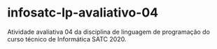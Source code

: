 # infosatc-lp-avaliativo-04
Atividade avaliativa 04 da disciplina de linguagem de programação do curso técnico de Informática SATC 2020.
